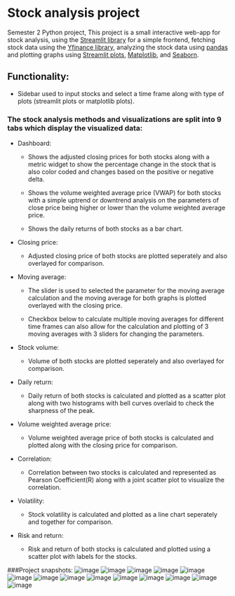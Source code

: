 # Stock analysis project
 Semester 2 Python project, This project is a small interactive web-app for stock analysis, using the [Streamlit library](https://github.com/streamlit/streamlit) for a simple frontend, fetching stock data using the [Yfinance library](https://github.com/ranaroussi/yfinance), analyzing the stock data using [pandas](https://github.com/pandas-dev/pandas) and plotting graphs using [Streamlit plots](https://docs.streamlit.io/library/api-reference/charts), [Matplotlib](https://github.com/matplotlib/matplotlib), and [Seaborn](https://github.com/mwaskom/seaborn).

## Functionality:

- Sidebar used to input stocks and select a time frame along with type of plots (streamlit plots or matplotlib plots).

### The stock analysis methods and visualizations are split into 9 tabs which display the visualized data:

- Dashboard:

  - Shows the adjusted closing prices for both stocks along with a metric widget to show the percentage change in the stock that is also color coded and changes based on the positive or negative delta.

  - Shows the volume weighted average price (VWAP) for both stocks with a simple uptrend or downtrend analysis on the parameters of close price being higher or lower than the volume weighted average price.

  - Shows the daily returns of both stocks as a bar chart.

- Closing price:

  - Adjusted closing price of both stocks are plotted seperately and also overlayed for comparison.

- Moving average:

  - The slider is used to selected the parameter for the moving average calculation and the moving average for both graphs is plotted overlayed with the closing price.

  - Checkbox below to calculate multiple moving averages for different time frames can also allow for the calculation and plotting of 3 moving averages with 3 sliders for changing the parameters.


- Stock volume:

  - Volume of both stocks are plotted seperately and also overlayed for comparison.

- Daily return:

  - Daily return of both stocks is calculated and plotted as a scatter plot along with two histograms with bell curves overlaid to check the sharpness of the peak.

- Volume weighted average price:

  - Volume weighted average price of both stocks is calculated and plotted along with the closing price for comparison.

- Correlation:

  - Correlation between two stocks is calculated and represented as Pearson Coefficient(R) along with a joint scatter plot to visualize the correlation.

- Volatility:

  - Stock volatility is calculated and plotted as a line chart seperately and together for comparison.

- Risk and return:

  - Risk and return of both stocks is calculated and plotted using a scatter plot with labels for the stocks. 

###Project snapshots:
![image](https://github.com/lakshman-sweetpeaches/Stock-analysis-project/assets/142110475/eb2eecfc-6f3d-4238-a578-d88563e96eef)
![image](https://github.com/lakshman-sweetpeaches/Stock-analysis-project/assets/142110475/c0715078-1708-40bc-a337-d6ae8bb74231)
![image](https://github.com/lakshman-sweetpeaches/Stock-analysis-project/assets/142110475/d543028d-3130-43d3-959d-0901b35ed38d)
![image](https://github.com/lakshman-sweetpeaches/Stock-analysis-project/assets/142110475/709c8fd1-9e04-45b5-891c-a90dcdd248f8)
![image](https://github.com/lakshman-sweetpeaches/Stock-analysis-project/assets/142110475/3ed4f954-ec75-4777-8684-47793bfee60d)
![image](https://github.com/lakshman-sweetpeaches/Stock-analysis-project/assets/142110475/0c00ca62-ee6f-4b3a-97c6-0b194c35fc07)
![image](https://github.com/lakshman-sweetpeaches/Stock-analysis-project/assets/142110475/4c3f3c02-7b22-4596-8f21-b759a3e37d83)
![image](https://github.com/lakshman-sweetpeaches/Stock-analysis-project/assets/142110475/50fc6c9e-f1e1-4791-9ce9-fa9182e333b9)
![image](https://github.com/lakshman-sweetpeaches/Stock-analysis-project/assets/142110475/0cb8620b-6fbf-4069-b176-49f9425deb79)
![image](https://github.com/lakshman-sweetpeaches/Stock-analysis-project/assets/142110475/89f81ad3-bf8c-4d1f-bd36-03a0abc618cd)
![image](https://github.com/lakshman-sweetpeaches/Stock-analysis-project/assets/142110475/08c5c759-3bff-4636-9279-856775232b03)
![image](https://github.com/lakshman-sweetpeaches/Stock-analysis-project/assets/142110475/73a30a19-2eda-487f-9896-e0dfe3fbe925)
![image](https://github.com/lakshman-sweetpeaches/Stock-analysis-project/assets/142110475/6e089b54-24ea-493b-88c9-37039629d95f)
![image](https://github.com/lakshman-sweetpeaches/Stock-analysis-project/assets/142110475/b8a10d40-bdde-4c73-9cb5-8e2fc240e648)
